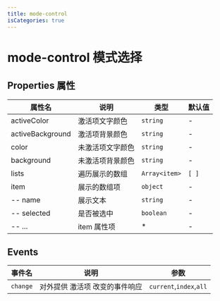 ```yaml
---
title: mode-control
isCategories: true
---
```


# mode-control 模式选择

## Properties 属性

| 属性名           | 说明             | 类型          | 默认值 |
| ---------------- | ---------------- | ------------- | ------ |
| activeColor      | 激活项文字颜色   | `string`      | -      |
| activeBackground | 激活项背景颜色   | `string`      | -      |
| color            | 未激活项文字颜色 | `string`      | -      |
| background       | 未激活项背景颜色 | `string`      | -      |
| lists            | 遍历展示的数组   | `Array<item>` | `[ ]`  |
| item             | 展示的数组项     | `object`      | -      |
| -- name          | 展示文本         | `string`      | -      |
| -- selected      | 是否被选中       | `boolean`     | -      |
| -- ...           | item 属性项      | \*            | -      |

## Events

| 事件名   | 说明                           | 参数                    |
| -------- | ------------------------------ | ----------------------- |
| `change` | 对外提供 激活项 改变的事件响应 | `current`,`index`,`all` |
